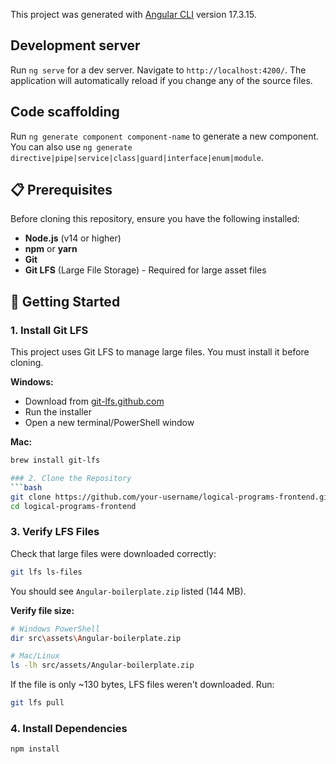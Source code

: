 
This project was generated with [Angular CLI](https://github.com/angular/angular-cli) version 17.3.15.

## Development server

Run `ng serve` for a dev server. Navigate to `http://localhost:4200/`. The application will automatically reload if you change any of the source files.

## Code scaffolding

Run `ng generate component component-name` to generate a new component. You can also use `ng generate directive|pipe|service|class|guard|interface|enum|module`.


## 📋 Prerequisites

Before cloning this repository, ensure you have the following installed:

- **Node.js** (v14 or higher)
- **npm** or **yarn**
- **Git**
- **Git LFS** (Large File Storage) - Required for large asset files

## 🚀 Getting Started

### 1. Install Git LFS

This project uses Git LFS to manage large files. You must install it before cloning.

**Windows:**
- Download from [git-lfs.github.com](https://git-lfs.github.com/)
- Run the installer
- Open a new terminal/PowerShell window

**Mac:**
```bash
brew install git-lfs

### 2. Clone the Repository
```bash
git clone https://github.com/your-username/logical-programs-frontend.git
cd logical-programs-frontend
```

### 3. Verify LFS Files

Check that large files were downloaded correctly:
```bash
git lfs ls-files
```

You should see `Angular-boilerplate.zip` listed (144 MB).

**Verify file size:**
```bash
# Windows PowerShell
dir src\assets\Angular-boilerplate.zip

# Mac/Linux
ls -lh src/assets/Angular-boilerplate.zip
```

If the file is only ~130 bytes, LFS files weren't downloaded. Run:
```bash
git lfs pull
```

### 4. Install Dependencies
```bash
npm install

